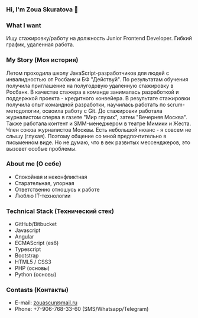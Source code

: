 ### Hi, I'm Zoua Skuratova 👋

<!--
**zouascur/zouascur** is a ✨ _special_ ✨ repository because its `README.md` (this file) appears on your GitHub profile.

Here are some ideas to get you started:

- 🔭 I’m currently working on ...
- 🌱 I’m currently learning ...
- 👯 I’m looking to collaborate on ...
- 🤔 I’m looking for help with ...
- 💬 Ask me about ...
- 📫 How to reach me: ...
- 😄 Pronouns: ...
- ⚡ Fun fact: ...
-->

### What I want
Ищу стажировку/работу на должность Junior Frontend Developer. Гибкий график, удаленная работа.

### My Story (Моя история)

Летом проходила школу JavaScript-разработчиков для людей с инвалидностью от Росбанк и БФ "Действуй". По результатам обучения получила приглашение на полугодовую удаленную стажировку в Росбанк. В качестве стажера в команде занималась разработкой и поддержкой проекта - кредитного конвейера. В результате стажировки получила опыт командной разработки, научилась работать по scrum-методологии, освоила работу с Git.
До стажировки работала журналистом сперва в газете "Мир глухих", затем "Вечерняя Москва". Также работала контент и SMM-менеджером в театре Мимики и Жеста.
Член союза журналистов Москвы.
Есть небольшой нюанс - я совсем не слышу (глухая). Поэтому общение со мной предпочтительно в письменном виде. Но не думаю, что в век развитых мессенджеров, это вызовет особые проблемы.

### About me (О себе)
* Спокойная и неконфликтная
* Старательная, упорная
* Ответственно отношусь к работе
* Люблю IT-технологии

### Technical Stack (Технический стек)
* GitHub/Bitbucket
* Javascript
* Angular
* ECMAScript (es6)
* Typescript
* Bootstrap
* HTML5 / CSS3
* PHP (основы)
* Python (основы)

### Contasts (Контакты)
* E-mail: zouascur@mail.ru
* Phone: +7-906-768-33-60 (SMS/Whatsapp/Telegram)
